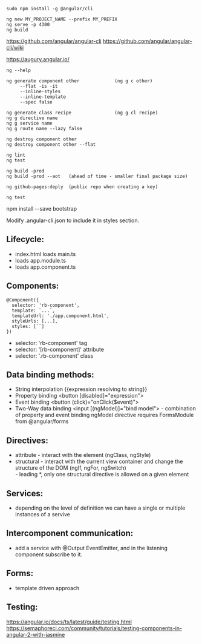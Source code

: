 ```
sudo npm install -g @angular/cli

ng new MY_PROJECT_NAME --prefix MY_PREFIX
ng serve -p 4300
ng build
```

https://github.com/angular/angular-cli
https://github.com/angular/angular-cli/wiki

https://augury.angular.io/

```
ng --help

ng generate component other             (ng g c other)
     --flat -is -it
     --inline-styles
     --inline-template
     --spec false

ng generate class recipe                (ng g cl recipe)
ng g directive name
ng g service name
ng g route name --lazy false

ng destroy component other
ng destroy component other --flat

ng lint
ng test

ng build -prod
ng build -prod --aot   (ahead of time - smaller final package size)

ng github-pages:deply  (public repo when creating a key)

ng test
```

npm install --save bootstrap

Modify .angular-cli.json to include it in styles section.


## Lifecycle:

- index.html loads main.ts
- loads app.module.ts
- loads app.component.ts


## Components:

```
@Component({
  selector: 'rb-component',
  template: `...`,
  templateUrl: './app.component.html',
  styleUrls: [...],
  styles: [``]
})
```

- selector: 'rb-component'          tag
- selector: '[rb-component]'        attribute
- selector: '.rb-component'         class


## Data binding methods:

- String interpolation      {{expression resolving to string}}
- Property binding          <button [disabled]="expression">
- Event binding             <button (click)="onClick($event)">
- Two-Way data binding      <input [(ngModel)]="bind model">            - combination of property and event binding
                                                                          ngModel directive requires FormsModule from @angular/forms

## Directives:
- attribute - interact with the element (ngClass, ngStyle)
- structural - interact with the current view container and change the structure of the DOM (ngIf, ngFor, ngSwitch)   
             - leading *, only one structural directive is allowed on a given element


## Services:
- depending on the level of definition we can have a single or multiple instances of a servive


## Intercomponent communication:
- add a service with @Output EventEmitter, and in the listening component subscribe to it.


## Forms:
- template driven approach


## Testing:
https://angular.io/docs/ts/latest/guide/testing.html
https://semaphoreci.com/community/tutorials/testing-components-in-angular-2-with-jasmine
